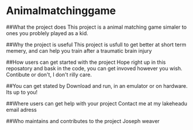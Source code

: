 # Animalmatchinggame

##What the project does
This project is a animal matching game simaler to ones you problely played as a kid.

##Why the project is useful
This project is usfull to get better at short term memery, and can help you train after a traumatic brain injury 

##How users can get started with the project
Hope right up in this reposatory and bask in the code, you can get invoved however you wish. Contibute or don't, I don't rilly care.

##You can get stated by 
Download and run, in an emulator or on hardware. Its up to you!

##Where users can get help with your project
Contact me at my lakeheadu email adress

##Who maintains and contributes to the project
Joseph weaver 
